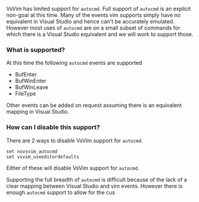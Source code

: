 VsVim has limited support for `autocmd`.  Full support of `autocmd` is an explicit non-goal at this time.  Many of the events vim supports simply have no equivalent in Visual Studio and hence can't be accurately emulated.  However most uses of `autocmd` are on a small subset of commands for which there is a Visual Studio equivalent and we will work to support those.

### What is supported? 
At this time the following `autocmd` events are supported 

* BufEnter
* BufWinEnter
* BufWinLeave
* FileType

Other events can be added on request assuming there is an equivalent mapping in Visual Studio. 

### How can I disable this support? 
There are 2 ways to disable VsVim support for `autocmd`.  

    set novsvim_autocmd
    set vsvim_useeditordefaults

Either of these will disable VsVim support for `autocmd`.  




Supporting the full breadth of `autocmd` is difficult because of the lack of a clear mapping between Visual Studio and vim events.  However there is enough `autocmd` support to allow for the cus